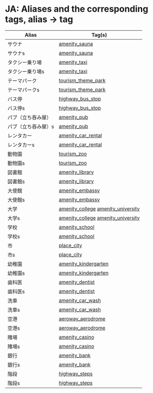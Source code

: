 # JA: Aliases and the corresponding tags, alias -> tag

Alias | Tag(s) 
--- | --- 
サウナ |  [amenity\_sauna](https://taginfo.openstreetmap.org/tags/amenity=sauna)
サウナs |  [amenity\_sauna](https://taginfo.openstreetmap.org/tags/amenity=sauna)
タクシー乗り場 |  [amenity\_taxi](https://taginfo.openstreetmap.org/tags/amenity=taxi)
タクシー乗り場s |  [amenity\_taxi](https://taginfo.openstreetmap.org/tags/amenity=taxi)
テーマパーク |  [tourism\_theme\_park](https://taginfo.openstreetmap.org/tags/tourism=theme_park)
テーマパークs |  [tourism\_theme\_park](https://taginfo.openstreetmap.org/tags/tourism=theme_park)
バス停 |  [highway\_bus\_stop](https://taginfo.openstreetmap.org/tags/highway=bus_stop)
バス停s |  [highway\_bus\_stop](https://taginfo.openstreetmap.org/tags/highway=bus_stop)
パブ（立ち吞み屋） |  [amenity\_pub](https://taginfo.openstreetmap.org/tags/amenity=pub)
パブ（立ち吞み屋）s |  [amenity\_pub](https://taginfo.openstreetmap.org/tags/amenity=pub)
レンタカー |  [amenity\_car\_rental](https://taginfo.openstreetmap.org/tags/amenity=car_rental)
レンタカーs |  [amenity\_car\_rental](https://taginfo.openstreetmap.org/tags/amenity=car_rental)
動物園 |  [tourism\_zoo](https://taginfo.openstreetmap.org/tags/tourism=zoo)
動物園s |  [tourism\_zoo](https://taginfo.openstreetmap.org/tags/tourism=zoo)
図書館 |  [amenity\_library](https://taginfo.openstreetmap.org/tags/amenity=library)
図書館s |  [amenity\_library](https://taginfo.openstreetmap.org/tags/amenity=library)
大使館 |  [amenity\_embassy](https://taginfo.openstreetmap.org/tags/amenity=embassy)
大使館s |  [amenity\_embassy](https://taginfo.openstreetmap.org/tags/amenity=embassy)
大学 |  [amenity\_college](https://taginfo.openstreetmap.org/tags/amenity=college) [amenity\_university](https://taginfo.openstreetmap.org/tags/amenity=university)
大学s |  [amenity\_college](https://taginfo.openstreetmap.org/tags/amenity=college) [amenity\_university](https://taginfo.openstreetmap.org/tags/amenity=university)
学校 |  [amenity\_school](https://taginfo.openstreetmap.org/tags/amenity=school)
学校s |  [amenity\_school](https://taginfo.openstreetmap.org/tags/amenity=school)
市 |  [place\_city](https://taginfo.openstreetmap.org/tags/place=city)
市s |  [place\_city](https://taginfo.openstreetmap.org/tags/place=city)
幼稚園 |  [amenity\_kindergarten](https://taginfo.openstreetmap.org/tags/amenity=kindergarten)
幼稚園s |  [amenity\_kindergarten](https://taginfo.openstreetmap.org/tags/amenity=kindergarten)
歯科医 |  [amenity\_dentist](https://taginfo.openstreetmap.org/tags/amenity=dentist)
歯科医s |  [amenity\_dentist](https://taginfo.openstreetmap.org/tags/amenity=dentist)
洗車 |  [amenity\_car\_wash](https://taginfo.openstreetmap.org/tags/amenity=car_wash)
洗車s |  [amenity\_car\_wash](https://taginfo.openstreetmap.org/tags/amenity=car_wash)
空港 |  [aeroway\_aerodrome](https://taginfo.openstreetmap.org/tags/aeroway=aerodrome)
空港s |  [aeroway\_aerodrome](https://taginfo.openstreetmap.org/tags/aeroway=aerodrome)
賭場 |  [amenity\_casino](https://taginfo.openstreetmap.org/tags/amenity=casino)
賭場s |  [amenity\_casino](https://taginfo.openstreetmap.org/tags/amenity=casino)
銀行 |  [amenity\_bank](https://taginfo.openstreetmap.org/tags/amenity=bank)
銀行s |  [amenity\_bank](https://taginfo.openstreetmap.org/tags/amenity=bank)
階段 |  [highway\_steps](https://taginfo.openstreetmap.org/tags/highway=steps)
階段s |  [highway\_steps](https://taginfo.openstreetmap.org/tags/highway=steps)
